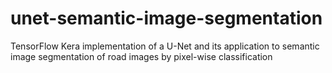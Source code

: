# unet-semantic-image-segmentation
TensorFlow Kera implementation of a U-Net and its application to semantic image segmentation of road images by pixel-wise classification 
